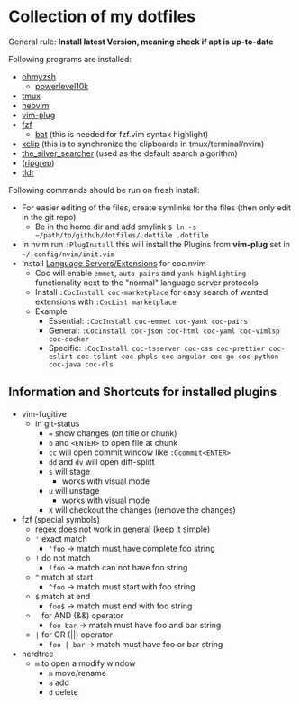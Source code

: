# Collection of my dotfiles

General rule: **Install latest Version, meaning check if apt is up-to-date**

Following programs are installed:
* [ohmyzsh](https://github.com/ohmyzsh/ohmyzsh)
  * [powerlevel10k](https://github.com/romkatv/powerlevel10k)
* [tmux](https://github.com/tmux/tmux)
* [neovim](https://github.com/neovim/neovim)
* [vim-plug](https://github.com/junegunn/vim-plug)
* [fzf](https://github.com/junegunn/fzf)
  * [bat](https://github.com/sharkdp/bat) (this is needed for fzf.vim syntax highlight)
* [xclip](https://wiki.ubuntuusers.de/xclip/) (this is to synchronize the clipboards in tmux/terminal/nvim)
* [the_silver_searcher](https://github.com/ggreer/the_silver_searcher) (used as the default search algorithm)
* ([ripgrep](https://github.com/BurntSushi/ripgrep))
* [tldr](https://github.com/tldr-pages/tldr)

Following commands should be run on fresh install:
* For easier editing of the files, create symlinks for the files (then only edit in the git repo)
  * Be in the home dir and add smylink `$ ln -s ~/path/to/github/dotfiles/.dotfile .dotfile`
* In nvim run `:PlugInstall` this will install the Plugins from **vim-plug** set in `~/.config/nvim/init.vim`
* Install [Language Servers/Extensions](https://github.com/neoclide/coc.nvim/wiki/Install-coc.nvim#install-extension-for-programming-languages-you-use-daily) for coc.nvim
  * Coc will enable `emmet`, `auto-pairs` and `yank-highlighting` functionality next to the "normal" language server protocols
  * Install `:CocInstall coc-marketplace` for easy search of wanted extensions with `:CocList marketplace`
  * Example
    * Essential: `:CocInstall coc-emmet coc-yank coc-pairs`
    * General: `:CocInstall coc-json coc-html coc-yaml coc-vimlsp coc-docker`
    * Specific: `:CocInstall coc-tsserver coc-css coc-prettier coc-eslint coc-tslint coc-phpls coc-angular coc-go coc-python coc-java coc-rls`

## Information and Shortcuts for installed plugins

- vim-fugitive
  - in git-status
    - `=` show changes (on title or chunk)
    - `o` and `<ENTER>` to open file at chunk
    - `cc` will open commit window like `:Gcommit<ENTER>`
    - `dd` and `dv` will open diff-splitt
    - `s` will stage
      - works with visual mode
    - `u` will unstage
      - works with visual mode
    - `X` will checkout the changes (remove the changes)
- fzf (special symbols)
  - regex does not work in general (keep it simple)
  - `'` exact match
    - `'foo` -> match must have complete foo string
  - `!` do not match
    - `!foo` -> match can not have foo string
  - `^` match at start
    - `^foo` -> match must start with foo string
  - `$` match at end
    - `foo$` -> match must end with foo string
  - ` ` for AND (&&) operator
    - `foo bar` -> match must have foo and bar string
  - `|` for OR (||) operator
    - `foo | bar` -> match must have foo or bar string
- nerdtree
  - `m` to open a modify window
    - `m` move/rename
    - `a` add
    - `d` delete

